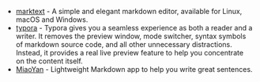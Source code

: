 - [marktext](https://github.com/marktext/marktext) - A simple and elegant markdown editor, available for Linux, macOS and Windows.
- [typora](https://typora.io) - Typora gives you a seamless experience as both a reader and a writer. It removes the preview window, mode switcher, syntax symbols of markdown source code, and all other unnecessary distractions. Instead, it provides a real live preview feature to help you concentrate on the content itself.
- [MiaoYan](https://github.com/tw93/MiaoYan) - Lightweight Markdown app to help you write great sentences.
